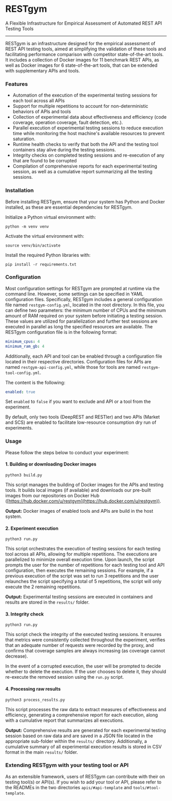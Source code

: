 # RESTgym

A Flexible Infrastructure for Empirical Assessment of Automated REST API Testing Tools

---

RESTgym is an infrastructure designed for the empirical assessment of REST API testing tools, aimed at simplifying the validation of these tools and facilitating performance comparison with competitor state-of-the-art tools. It includes a collection of Docker images for 11 benchmark REST APIs, as well as Docker images for 6 state-of-the-art tools, that can be extended with supplementary APIs and tools.


### Features

- Automation of the execution of the experimental testing sessions for each tool across all APIs
- Support for multiple repetitions to account for non-deterministic behaviors of APIs and tools
- Collection of experimental data about effectiveness and efficiency (code coverage, operation coverage, fault detection, etc.).
- Parallel execution of experimental testing sessions to reduce execution time while monitoring the host machine's available resources to prevent saturation.
- Runtime health checks to verify that both the API and the testing tool containers stay alive during the testing sessions.
- Integrity checks on completed testing sessions and re-execution of any that are found to be corrupted
- Compilation of comprehensive reports for each experimental testing session, as well as a cumulative report summarizing all the testing sessions.

### Installation

Before installing RESTgym, ensure that your system has Python and Docker installed, as these are essential dependencies for RESTgym.

Initialize a Python virtual environment with:

```
python -m venv venv
```

Activate the virtual environment with:
```
source venv/bin/activate
```

Install the required Python libraries with:
```
pip install -r requirements.txt
```

### Configuration

Most configuration settings for RESTgym are prompted at runtime via the command line. However, some settings can be specified in YAML configuration files. 
Specifically, RESTgym includes a general configuration file named `restgym-config.yml`, located in the root directory. In this file, you can define two parameters: the minimum number of CPUs and the minimum amount of RAM required on your system before initiating a testing session. These values are utilized for parallelization and further test sessions are executed in parallel as long the specified resources are available. The RESTgym configuration file is in the following format:

```yaml
minimum_cpus: 4
minimum_ram_gb: 4
```

Additionally, each API and tool can be enabled through a configuration file located in their respective directories. Configuration files for APIs are named `restgym-api-config.yml`, while those for tools are named `restgym-tool-config.yml`.

The content is the following:

```yaml
enabled: true
```

Set `enabled` to `false` if you want to exclude and API or a tool from the experiment.

By default, only two tools (DeepREST and RESTler) and two APIs (Market and SCS) are enabled to facilitate low-resource consumption dry run of experiments.

### Usage

Please follow the steps below to conduct your experiment:

#### 1. Building or downloading Docker images

`python3 build.py`

This script manages the building of Docker images for the APIs and testing tools. It builds local images (if available) and downloads our pre-built images from our repositories on Docker Hub ([https://hub.docker.com/u/restgym](https://hub.docker.com/u/restgym)).

**Output:** Docker images of enabled tools and APIs are build in the host system.

#### 2. Experiment execution

`python3 run.py`

This script orchestrates the execution of testing sessions for each testing tool across all APIs, allowing for multiple repetitions. The executions are parallelized to minimize overall execution time. Upon launch, the script prompts the user for the number of repetitions for each testing tool and API configuration, then executes the remaining sessions. For example, if a previous execution of the script was set to run 3 repetitions and the user relaunches the script specifying a total of 5 repetitions, the script will only execute the 2 remaining repetitions.

**Output:** Experimental testing sessions are executed in containers and results are stored in the `results/` folder.

#### 3. Integrity check

`python3 run.py`

This script check the integrity of the executed testing sessions. It ensures that metrics were consistently collected throughout the experiment, verifies that an adequate number of requests were recorded by the proxy, and confirms that coverage samples are always increasing (as coverage cannot decrease).

In the event of a corrupted execution, the user will be prompted to decide whether to delete the execution. If the user chooses to delete it, they should re-execute the removed session using the `run.py` script.

#### 4. Processing raw results

`python3 process_results.py`

This script processes the raw data to extract measures of effectiveness and efficiency, generating a comprehensive report for each execution, along with a cumulative report that summarizes all executions.

**Output:** Comprehensive results are generated for each experimental testing session based on raw data and are saved in a JSON file located in the appropriate sub-folder within the `results/` directory. Additionally, a cumulative summary of all experimental execution results is stored in CSV format in the main `results/` folder.

### Extending RESTgym with your testing tool or API

As an extensible framework, users of RESTgym can contribute with their on testing tool(s) or API(s). If you wish to add your tool or API, please refer to the READMEs in the two directories `apis/#api-template` and `tools/#tool-template`.